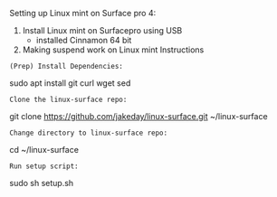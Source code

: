 Setting up Linux mint on Surface pro 4:
  1. Install Linux mint on Surfacepro using USB
     * installed Cinnamon 64 bit
  2. Making suspend work on Linux mint
     Instructions

    (Prep) Install Dependencies:

 sudo apt install git curl wget sed

    Clone the linux-surface repo:

 git clone https://github.com/jakeday/linux-surface.git ~/linux-surface

    Change directory to linux-surface repo:

 cd ~/linux-surface

    Run setup script:

 sudo sh setup.sh



